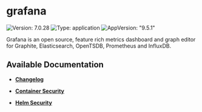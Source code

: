 # grafana

![Version: 7.0.28](https://img.shields.io/badge/Version-7.0.28-informational?style=flat-square) ![Type: application](https://img.shields.io/badge/Type-application-informational?style=flat-square) ![AppVersion: "9.5.1"](https://img.shields.io/badge/AppVersion-"9.5.1"-informational?style=flat-square)

Grafana is an open source, feature rich metrics dashboard and graph editor for Graphite, Elasticsearch, OpenTSDB, Prometheus and InfluxDB.

## Available Documentation

- [**Changelog**](CHANGELOG)

- [**Container Security**](container-security)

- [**Helm Security**](helm-security)

